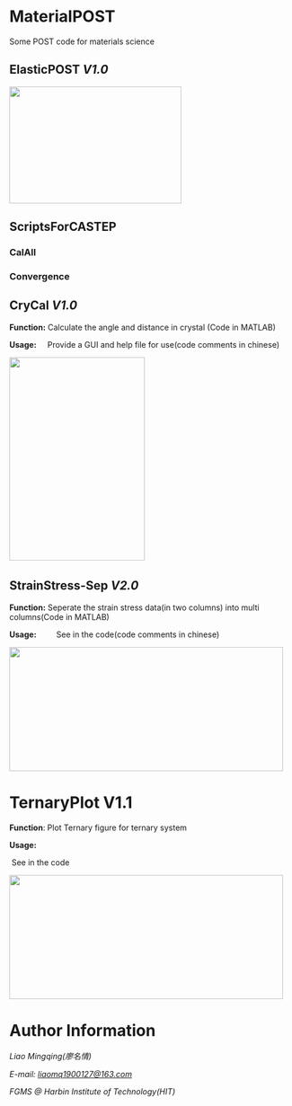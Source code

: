 # MaterialPOST

Some POST code for materials science

## ElasticPOST *V1.0*



<img src="https://github.com/hitliaomq/MaterialPOST/blob/master/ElasticPOST/ScreenShot/ElasticPOST.png" width="306" height="208"></img>

## ScriptsForCASTEP

### CalAll



### Convergence



## CryCal *V1.0*

**Function:**  Calculate the angle and distance in crystal (Code in MATLAB)

**Usage:**
      Provide a GUI and help file for use(code comments in chinese)

​      <img src="https://github.com/hitliaomq/MaterialPOST/blob/master/CryCal/Screenshot/CryCal_Screenshot_en.png" width="241" height="362"></img>

## StrainStress-Sep *V2.0*

**Function:** Seperate the strain stress data(in two columns) into multi columns(Code in MATLAB)

**Usage:**
          See in the code(code comments in chinese)

<img src="https://github.com/hitliaomq/MaterialPOST/blob/master/StrainStress-Sep/Image/StrainStressSep.png" width="487" height="221"></img>

# TernaryPlot V1.1

**Function**: Plot Ternary figure for ternary system

**Usage:**

​        See in the code

<img src="https://github.com/hitliaomq/MaterialPOST/blob/master//TernaryPlot/TEST/TEST.png" width="487" height="221"></img>

# Author Information
*Liao Mingqing(廖名情)* 

*E-mail: liaomq1900127@163.com*      

*FGMS @ Harbin Institute of Technology(HIT)*

